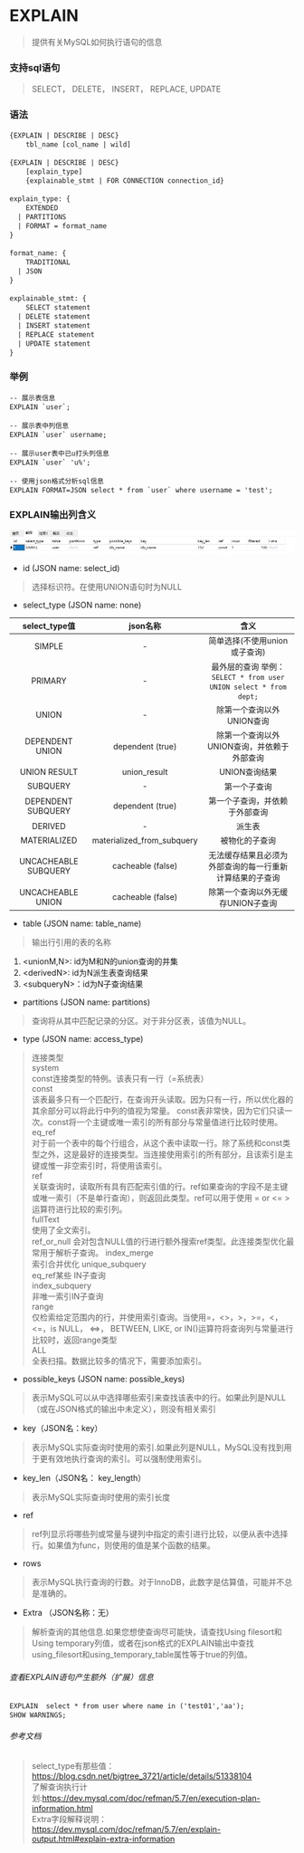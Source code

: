 # EXPLAIN
> 提供有关MySQL如何执行语句的信息

### 支持sql语句
>  SELECT， DELETE， INSERT， REPLACE, UPDATE
### 语法

```
{EXPLAIN | DESCRIBE | DESC}
    tbl_name [col_name | wild]

{EXPLAIN | DESCRIBE | DESC}
    [explain_type]
    {explainable_stmt | FOR CONNECTION connection_id}

explain_type: {
    EXTENDED
  | PARTITIONS
  | FORMAT = format_name
}

format_name: {
    TRADITIONAL
  | JSON
}

explainable_stmt: {
    SELECT statement
  | DELETE statement
  | INSERT statement
  | REPLACE statement
  | UPDATE statement
}
```
### 举例
```
-- 展示表信息
EXPLAIN `user`;

-- 展示表中列信息
EXPLAIN `user` username;

-- 展示user表中已u打头列信息
EXPLAIN `user` 'u%';

-- 使用json格式分析sql信息
EXPLAIN FORMAT=JSON select * from `user` where username = 'test';

```
### EXPLAIN输出列含义

![EXPLAIN输出列](https://github.com/jsjchai/study-notes/blob/master/2019/mysql/EXPLAIN/EXPLAIN%E8%BE%93%E5%87%BA%E5%88%97.png)
* id (JSON name: select_id)

>选择标识符。在使用UNION语句时为NULL

* select_type (JSON name: none)

|select_type值|json名称| 含义 |
 | :-----:|  :-----: | :-----: |
 |SIMPLE|- |简单选择(不使用union或子查询)|
 |PRIMARY|- |最外层的查询 举例：```SELECT * from user UNION select * from dept;```|
 |UNION|- |除第一个查询以外UNION查询|
 |DEPENDENT UNION|	dependent (true) |除第一个查询以外UNION查询，并依赖于外部查询|
 |UNION RESULT|union_result |UNION查询结果|
 |SUBQUERY|-|第一个子查询|
 |DEPENDENT SUBQUERY|	dependent (true)|第一个子查询，并依赖于外部查询|
 |DERIVED|-|派生表|
 |MATERIALIZED|materialized_from_subquery|被物化的子查询|
 |UNCACHEABLE SUBQUERY|cacheable (false)|无法缓存结果且必须为外部查询的每一行重新计算结果的子查询|
 |UNCACHEABLE UNION|cacheable (false)|除第一个查询以外无缓存UNION子查询|

* table (JSON name: table_name)
>输出行引用的表的名称

 1. &lt;unionM,N&gt;: id为M和N的union查询的并集
 2. &lt;derivedN&gt;: id为N派生表查询结果
 3. &lt;subqueryN&gt;：id为N子查询结果
* partitions (JSON name: partitions)
>查询将从其中匹配记录的分区。对于非分区表，该值为NULL。
* type (JSON name: access_type)
>连接类型<br>
system<br>
const连接类型的特例。该表只有一行（=系统表）<br>
const<br>
该表最多只有一个匹配行，在查询开头读取。因为只有一行，所以优化器的其余部分可以将此行中列的值视为常量。 const表非常快，因为它们只读一次。const将一个主键或唯一索引的所有部分与常量值进行比较时使用。<br>
eq_ref<br>
对于前一个表中的每个行组合，从这个表中读取一行。除了系统和const类型之外，这是最好的连接类型。当连接使用索引的所有部分，且该索引是主键或惟一非空索引时，将使用该索引。<br>
ref<br>
关联查询时，读取所有具有匹配索引值的行。ref如果查询的字段不是主键或唯一索引（不是单行查询），则返回此类型。ref可以用于使用 = or <= > 运算符进行比较的索引列。<br>
fullText<br>
使用了全文索引。<br>
ref_or_null
会对包含NULL值的行进行额外搜索ref类型。此连接类型优化最常用于解析子查询。
index_merge<br>
索引合并优化
unique_subquery<br>
eq_ref某些 IN子查询<br>
index_subquery<br>
非唯一索引IN子查询<br>
range<br>
仅检索给定范围内的行，并使用索引查询。当使用=，<>，>，>=，<，<=，is NULL， <=>， BETWEEN, LIKE, or IN()运算符将查询列与常量进行比较时，返回range类型<br>
ALL<br>
全表扫描。数据比较多的情况下，需要添加索引。

* possible_keys (JSON name: possible_keys)
>表示MySQL可以从中选择哪些索引来查找该表中的行。如果此列是NULL（或在JSON格式的输出中未定义），则没有相关索引

* key（JSON名：key）
>表示MySQL实际查询时使用的索引.如果此列是NULL，MySQL没有找到用于更有效地执行查询的索引。可以强制使用索引。

* key_len（JSON名： key_length）
>表示MySQL实际查询时使用的索引长度

* ref
>ref列显示将哪些列或常量与键列中指定的索引进行比较，以便从表中选择行。如果值为func，则使用的值是某个函数的结果。

* rows
>表示MySQL执行查询的行数。对于InnoDB，此数字是估算值，可能并不总是准确的。

* Extra （JSON名称：无）
>解析查询的其他信息.如果您想使查询尽可能快，请查找Using filesort和Using temporary列值，或者在json格式的EXPLAIN输出中查找using_filesort和using_temporary_table属性等于true的列值。

###### 查看EXPLAIN语句产生额外（扩展）信息
```
EXPLAIN  select * from user where name in ('test01','aa');
SHOW WARNINGS;
```




###### 参考文档

>select_type有那些值：https://blog.csdn.net/bigtree_3721/article/details/51338104<br>
了解查询执行计划:https://dev.mysql.com/doc/refman/5.7/en/execution-plan-information.html<br>
Extra字段解释说明：https://dev.mysql.com/doc/refman/5.7/en/explain-output.html#explain-extra-information
